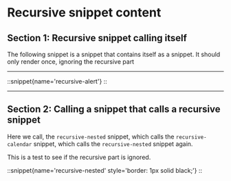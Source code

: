 # Recursive snippet content

## Section 1: Recursive snippet calling itself

The following snippet is a snippet that contains itself as a snippet. It should only render once, ignoring the recursive part

---

::snippet{name='recursive-alert'}
::

---

## Section 2: Calling a snippet that calls a recursive snippet

Here we call, the `recursive-nested` snippet, which calls the `recursive-calendar` snippet, which calls the `recursive-nested` snippet again.

This is a test to see if the recursive part is ignored.

::snippet{name='recursive-nested' style='border: 1px solid black;'}
::
